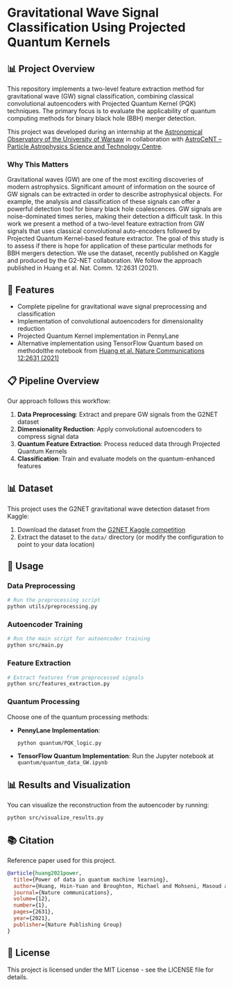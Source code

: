 # Gravitational Wave Signal Classification Using Projected Quantum Kernels

## 📊 Project Overview

This repository implements a two-level feature extraction method for gravitational wave (GW) signal classification, combining classical convolutional autoencoders with Projected Quantum Kernel (PQK) techniques. The primary focus is to evaluate the applicability of quantum computing methods for binary black hole (BBH) merger detection.

This project was developed during an internship at the [Astronomical Observatory of the University of Warsaw](https://www.astrouw.edu.pl/en/) in collaboration with [AstroCeNT – Particle Astrophysics Science and Technology Centre](https://astrocent.camk.edu.pl/).

### Why This Matters

Gravitational waves (GW) are one of the most exciting discoveries of
modern astrophysics. Significant amount of information on the source of
GW signals can be extracted in order to describe astrophysical objects.
For example, the analysis and classification of these signals can offer
a powerful detection tool for binary black hole coalescences. GW signals
are noise-dominated times series, making their detection a difficult
task. In this work we present a method of a two-level feature extraction
from GW signals that uses classical convolutional auto-encoders followed
by Projected Quantum Kernel-based feature extractor. The goal of this
study is to assess if there is hope for application of these particular
methods for BBH mergers detection. We use the dataset, recently
published on Kaggle and produced by the G2-NET collaboration.
We follow the approach published in Huang et al. Nat. Comm. 12:2631 (2021).

## 🚀 Features

- Complete pipeline for gravitational wave signal preprocessing and classification
- Implementation of convolutional autoencoders for dimensionality reduction
- Projected Quantum Kernel implementation in PennyLane
- Alternative implementation using TensorFlow Quantum based on methodolthe notebook from [Huang et al. Nature Communications 12:2631 (2021)](https://www.nature.com/articles/s41467-021-22847-0)

## 📋 Pipeline Overview

Our approach follows this workflow:

1. **Data Preprocessing**: Extract and prepare GW signals from the G2NET dataset
2. **Dimensionality Reduction**: Apply convolutional autoencoders to compress signal data
3. **Quantum Feature Extraction**: Process reduced data through Projected Quantum Kernels
4. **Classification**: Train and evaluate models on the quantum-enhanced features

## 📊 Dataset

This project uses the G2NET gravitational wave detection dataset from Kaggle:

1. Download the dataset from the [G2NET Kaggle competition](https://www.kaggle.com/competitions/g2net-gravitational-wave-detection/overview)
2. Extract the dataset to the `data/` directory (or modify the configuration to point to your data location)

## 🔬 Usage

### Data Preprocessing

```bash
# Run the preprocessing script
python utils/preprocessing.py
```

### Autoencoder Training

```bash
# Run the main script for autoencoder training
python src/main.py
```

### Feature Extraction

```bash
# Extract features from preprocessed signals
python src/features_extraction.py
```

### Quantum Processing

Choose one of the quantum processing methods:

- **PennyLane Implementation**:
  ```bash
  python quantum/PQK_logic.py
  ```

- **TensorFlow Quantum Implementation**:
  Run the Jupyter notebook at `quantum/quantum_data_GW.ipynb`


## 📊 Results and Visualization

You can visualize the reconstruction from the autoencoder by running:

```bash
python src/visualize_results.py
```

## 📚 Citation

Reference paper used for this project.

```bibtex
@article{huang2021power,
  title={Power of data in quantum machine learning},
  author={Huang, Hsin-Yuan and Broughton, Michael and Mohseni, Masoud and Babbush, Ryan and Boixo, Sergio and Neven, Hartmut and McClean, Jarrod R},
  journal={Nature communications},
  volume={12},
  number={1},
  pages={2631},
  year={2021},
  publisher={Nature Publishing Group}
}
```

## 📄 License

This project is licensed under the MIT License - see the LICENSE file for details.
